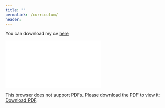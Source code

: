```yaml
---
title: ""
permalink: /curriculum/
header:
---
```


You can download my cv <a href="/images/Resume-FC.pdf" target="_blank">here</a>

<object data="/images/Resume-FC.pdf" type="application/pdf" width="700px" height="700px">
    <embed src="/images/Resume-FC.pdf">
        <p>This browser does not support PDFs. Please download the PDF to view it: <a href="/images/Resume-FC.pdf">Download PDF</a>.</p>
    </embed>
</object>
